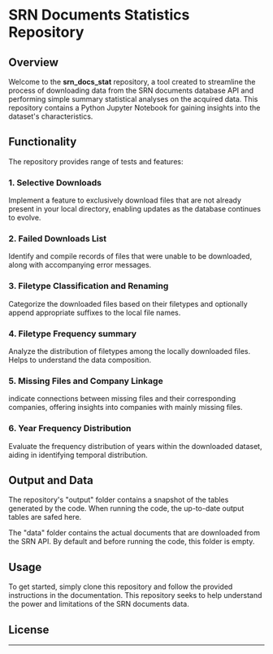 # SRN Documents Statistics Repository

## Overview

Welcome to the **srn_docs_stat** repository, a tool created to streamline the process of downloading data from the SRN documents database API and performing simple summary statistical analyses on the acquired data. This repository contains a Python Jupyter Notebook for gaining insights into the dataset's characteristics.

## Functionality

The repository provides range of tests and features:

### 1. Selective Downloads

Implement a feature to exclusively download files that are not already present in your local directory, enabling updates as the database continues to evolve.

### 2. Failed Downloads List

Identify and compile records of files that were unable to be downloaded, along with accompanying error messages.

### 3. Filetype Classification and Renaming

Categorize the downloaded files based on their filetypes and optionally append appropriate suffixes to the local file names.

### 4. Filetype Frequency summary

Analyze the distribution of filetypes among the locally downloaded files. Helps to understand the data composition.

### 5. Missing Files and Company Linkage

indicate connections between missing files and their corresponding companies, offering insights into companies with mainly missing files.

### 6. Year Frequency Distribution

Evaluate the frequency distribution of years within the downloaded dataset, aiding in identifying temporal distribution.

## Output and Data

The repository's "output" folder contains a snapshot of the tables generated by the code. When running the code, the up-to-date output tables are safed here. 

The "data" folder contains the actual documents that are downloaded from the SRN API. By default and before running the code, this folder is empty.

## Usage

To get started, simply clone this repository and follow the provided instructions in the documentation. This repository seeks to help understand the power and limitations of the SRN documents data.

## License

---
